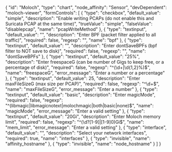 {
    "id": "Moloch",
    "type": "chart",
    "node_affinity": "Sensor",
    "devDependent": "moloch-viewer",
    "formControls": [
        {
          "type": "checkbox",
          "default_value": "simple",
          "description": "Enable writing PCAPs (do not enable this and Suricata PCAP at the same time)",
          "trueValue": "simple",
          "falseValue": "disablepcap",
          "name": "pcapWriteMethod"
        },
        {
          "type": "textinput",
          "default_value": "",
          "description": "Enter BPF (packet filter applied to all traffic)",
          "required": false,
          "regexp": "",
          "name": "bpf"
        },
        {
          "type": "textinput",
          "default_value": "",
          "description": "Enter dontSaveBPFs (bpf filter to NOT save to disk)",
          "required": false,
          "regexp": "",
          "name": "dontSaveBPFs"
        },
        {
          "type": "textinput",
          "default_value": "25%",
          "description": "Enter freespaceG (can be number of Gigs to keep free, or a percentage of disk)",
          "required": false,
          "regexp": "^(\\d+|\\d{1,2}%)$",
          "name": "freespaceG",
          "error_message": "Enter a number or a percentage"
        },
        {
          "type": "textinput",
          "default_value": 25,
          "description": "Enter maxFileSizeG (max size per PCAP)",
          "required": false,
          "regexp": "^\\d+$",
          "name": "maxFileSizeG",
          "error_message": "Enter a number"
        },
        {
          "type": "textinput",
          "default_value": "basic",
          "description": "Enter magicMode",
          "required": false,
          "regexp": "^(libmagic|libmagicnotext|molochmagic|both|basic|none)$",
          "name": "magicMode",
          "error_message": "Enter a valid setting"
        },
        {
          "type": "textinput",
          "default_value": "20Gi",
          "description": "Enter Moloch memory limit",
          "required": false,
          "regexp": "^(\d?[1-9]|[1-9]0)Gi$",
          "name": "mem_limit",
          "error_message": "Enter a valid setting"
        },
        {
          "type": "interface",
          "default_value": "",
          "description": "Select your network interfaces",
          "required": true,
          "name": "interfaces"
      },
      {
        "type": "invisible",
        "name": "affinity_hostname"
      },
      {
        "type": "invisible",
        "name": "node_hostname"
      }
    ]
}
